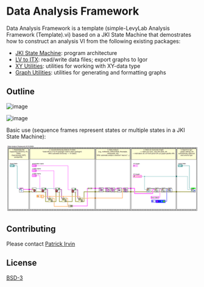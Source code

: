 # Data Analysis Framework

Data Analysis Framework is a template (simple-LevyLab Analysis Framework (Template).vi) based on a JKI State Machine that demostrates how to construct an analysis VI from the following existing packages:

- [JKI State Machine](https://github.com/JKISoftware/JKI-State-Machine): program architecture
- [LV to ITX](https://github.com/levylabpitt/LV-to-ITX): read/write data files; export graphs to Igor
- [XY Utilities](https://github.com/levylabpitt/xy_utilities): utilities for working with XY-data type
- [Graph Utilities](https://github.com/levylabpitt/graph_utilities): utilities for generating and formatting graphs

## Outline

![image](https://user-images.githubusercontent.com/26659428/219867439-e3397587-b41f-4504-8668-2757893cd2aa.png)

![image](https://user-images.githubusercontent.com/26659428/219867451-31e7c310-fec1-4e18-aac3-8699ab29b591.png)

Basic use (sequence frames represent states or multiple states in a JKI State Machine):

![](documentation/Data-Analysis-Outline.png)

## Contributing
Please contact [Patrick Irvin](https://github.com/ciozi137)

## License
[BSD-3](https://opensource.org/licenses/BSD-3-Clause)
